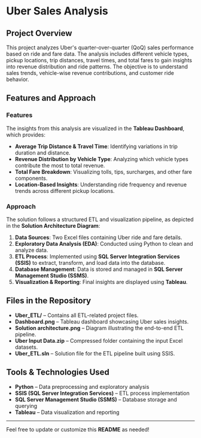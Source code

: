 # Uber Sales Analysis

## Project Overview
This project analyzes Uber's quarter-over-quarter (QoQ) sales performance based on ride and fare data. The analysis includes different vehicle types, pickup locations, trip distances, travel times, and total fares to gain insights into revenue distribution and ride patterns. The objective is to understand sales trends, vehicle-wise revenue contributions, and customer ride behavior.

## Features and Approach

### Features
The insights from this analysis are visualized in the **Tableau Dashboard**, which provides:
- **Average Trip Distance & Travel Time**: Identifying variations in trip duration and distance.
- **Revenue Distribution by Vehicle Type**: Analyzing which vehicle types contribute the most to total revenue.
- **Total Fare Breakdown**: Visualizing tolls, tips, surcharges, and other fare components.
- **Location-Based Insights**: Understanding ride frequency and revenue trends across different pickup locations.

### Approach
The solution follows a structured ETL and visualization pipeline, as depicted in the **Solution Architecture Diagram**:
1. **Data Sources**: Two Excel files containing Uber ride and fare details.
2. **Exploratory Data Analysis (EDA)**: Conducted using Python to clean and analyze data.
3. **ETL Process**: Implemented using **SQL Server Integration Services (SSIS)** to extract, transform, and load data into the database.
4. **Database Management**: Data is stored and managed in **SQL Server Management Studio (SSMS)**.
5. **Visualization & Reporting**: Final insights are displayed using **Tableau**.

## Files in the Repository

- **Uber_ETL/** – Contains all ETL-related project files.
- **Dashboard.png** – Tableau dashboard showcasing Uber sales insights.
- **Solution architecture.png** – Diagram illustrating the end-to-end ETL pipeline.
- **Uber Input Data.zip** – Compressed folder containing the input Excel datasets.
- **Uber_ETL.sln** – Solution file for the ETL pipeline built using SSIS.


## Tools & Technologies Used
- **Python** – Data preprocessing and exploratory analysis
- **SSIS (SQL Server Integration Services)** – ETL process implementation
- **SQL Server Management Studio (SSMS)** – Database storage and querying
- **Tableau** – Data visualization and reporting

---

Feel free to update or customize this **README** as needed!

